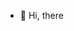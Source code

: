 - 👋 Hi, there


<!---
roxheifraholli1/roxheifraholli1 is a ✨ special ✨ repository because its `README.md` (this file) appears on your GitHub profile.
You can click the Preview link to take a look at your changes.
--->
